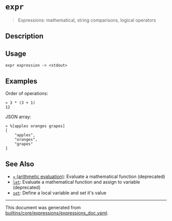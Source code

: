 # `expr`

> Expressions: mathematical, string comparisons, logical operators

## Description



## Usage

```
expr expression -> <stdout>
```

## Examples

Order of operations:

```
» 3 * (3 + 1)                                                                                                                                                                                                                         
12
```

JSON array:

```
» %[apples oranges grapes]
[
    "apples",
    "oranges",
    "grapes"
]
```

## See Also

* [`=` (arithmetic evaluation)](../parser/equ.md):
  Evaluate a mathematical function (deprecated)
* [`let`](../commands/let.md):
  Evaluate a mathematical function and assign to variable (deprecated)
* [`set`](../commands/set.md):
  Define a local variable and set it's value

<hr/>

This document was generated from [builtins/core/expressions/expressions_doc.yaml](https://github.com/lmorg/murex/blob/master/builtins/core/expressions/expressions_doc.yaml).